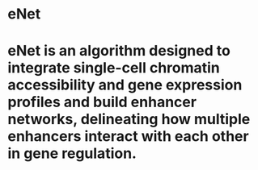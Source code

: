 # eNet
# eNet is an algorithm designed to integrate single-cell chromatin accessibility and gene expression profiles and build enhancer networks, delineating how multiple enhancers interact with each other in gene regulation. 
